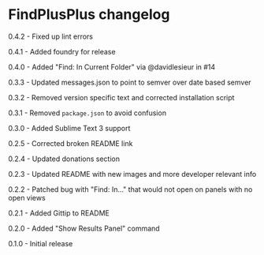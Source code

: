 # FindPlusPlus changelog
0.4.2 - Fixed up lint errors

0.4.1 - Added foundry for release

0.4.0 - Added "Find: In Current Folder" via @davidlesieur in #14

0.3.3 - Updated messages.json to point to semver over date based semver

0.3.2 - Removed version specific text and corrected installation script

0.3.1 - Removed `package.json` to avoid confusion

0.3.0 - Added Sublime Text 3 support

0.2.5 - Corrected broken README link

0.2.4 - Updated donations section

0.2.3 - Updated README with new images and more developer relevant info

0.2.2 - Patched bug with "Find: In..." that would not open on panels with no open views

0.2.1 - Added Gittip to README

0.2.0 - Added "Show Results Panel" command

0.1.0 - Initial release
